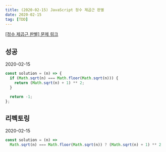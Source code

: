 ```yaml
---
title: (2020-02-15) JavaScript 정수 제곱근 판별
date: 2020-02-15
tag: [TDD]
---
```


[[정수 제곱근 판별] 문제 링크](https://programmers.co.kr/learn/courses/30/lessons/12934)

## 성공

2020-02-15

```javascript
const solution = (n) => {
  if (Math.sqrt(n) === Math.floor(Math.sqrt(n))) {
    return (Math.sqrt(n) + 1) ** 2;
  }

  return -1;
};
```

## 리펙토링

2020-02-15

```javascript
const solution = (n) =>
  Math.sqrt(n) === Math.floor(Math.sqrt(n)) ? (Math.sqrt(n) + 1) ** 2 : -1;
```
